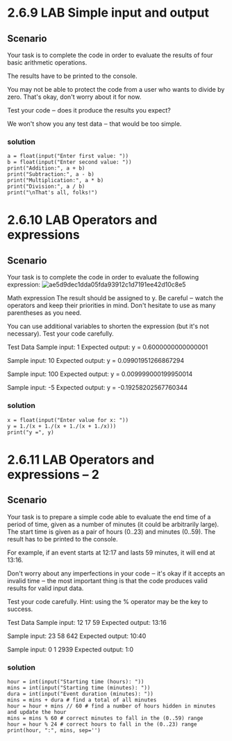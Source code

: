 # 2.6.9   LAB   Simple input and output
## Scenario
Your task is to complete the code in order to evaluate the results of four basic arithmetic operations.

The results have to be printed to the console.

You may not be able to protect the code from a user who wants to divide by zero. That's okay, don't worry about it for now.

Test your code ‒ does it produce the results you expect?

We won't show you any test data ‒ that would be too simple.

### solution
```
a = float(input("Enter first value: "))
b = float(input("Enter second value: "))
print("Addition:", a + b)
print("Subtraction:", a - b)
print("Multiplication:", a * b)
print("Division:", a / b)
print("\nThat's all, folks!")
```

# 2.6.10   LAB   Operators and expressions
## Scenario
Your task is to complete the code in order to evaluate the following expression:
![ae5d9dec1dda05fda93912c1d7191ee42d10c8e5](https://github.com/user-attachments/assets/b49b0ffb-9c71-476a-813b-5990b7254119)

Math expression
The result should be assigned to y. Be careful ‒ watch the operators and keep their priorities in mind. Don't hesitate to use as many parentheses as you need.

You can use additional variables to shorten the expression (but it's not necessary). Test your code carefully.


Test Data
Sample input:
1
Expected output:
y = 0.6000000000000001

Sample input:
10
Expected output:
y = 0.09901951266867294

Sample input:
100
Expected output:
y = 0.009999000199950014

Sample input:
-5
Expected output:
y = -0.19258202567760344

### solution
```
x = float(input("Enter value for x: "))
y = 1./(x + 1./(x + 1./(x + 1./x)))
print("y =", y)
```

# 2.6.11   LAB   Operators and expressions – 2
## Scenario
Your task is to prepare a simple code able to evaluate the end time of a period of time, given as a number of minutes (it could be arbitrarily large). The start time is given as a pair of hours (0..23) and minutes (0..59). The result has to be printed to the console.

For example, if an event starts at 12:17 and lasts 59 minutes, it will end at 13:16.

Don't worry about any imperfections in your code ‒ it's okay if it accepts an invalid time ‒ the most important thing is that the code produces valid results for valid input data.

Test your code carefully. Hint: using the % operator may be the key to success.


Test Data
Sample input:
12
17
59
Expected output:
13:16

Sample input:
23
58
642
Expected output:
10:40

Sample input:
0
1
2939
Expected output:
1:0

### solution 
```
hour = int(input("Starting time (hours): "))
mins = int(input("Starting time (minutes): "))
dura = int(input("Event duration (minutes): "))
mins = mins + dura # find a total of all minutes
hour = hour + mins // 60 # find a number of hours hidden in minutes and update the hour
mins = mins % 60 # correct minutes to fall in the (0..59) range
hour = hour % 24 # correct hours to fall in the (0..23) range
print(hour, ":", mins, sep='')
```
